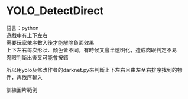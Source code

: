 # YOLO_DetectDirect
語言：python  
遊戲中有上下左右  
需要玩家依序數入後才能解除負面效果  
上下左右每次形狀、顏色皆不同，有時候又會半透明化，造成肉眼判定不易  
肉眼判斷出後又可能會按錯  
  
所以用yolo及修改作者的darknet.py來判斷上下左右且由左至右排序找到的物件，再依序輸入  
  
訓練圖片範例  
